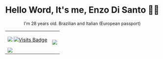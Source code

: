 <h1 align='center'>
  Hello Word, It's me, Enzo Di Santo 👨‍💻
</h1>

<p align='center'>
  I'm 28 years old. Brazilian and Italian (European passport)
</p>
<p align='center'>


<table>
  <tr>
    <td>
      <div> 
        
[<img src="https://img.shields.io/badge/linkedin-%230077B5.svg?&style=for-the-badge&logo=linkedin&logoColor=white" />](https://www.linkedin.com/in/enzodds/)
[![Visits Badge](https://badges.pufler.dev/visits/enzodisanto/brpedromaia?style=for-the-badge)](https://github.com/brpedromaia/enzodisanto) 
      </div>
      <img src = "https://github-readme-stats.vercel.app/api?username=enzodisanto&show_icons=true&theme=tokyonight&line_height=27">
    </td>
    <td>
      <img src = "https://github-readme-stats.vercel.app/api/top-langs/?username=enzodisanto&hide=css,java,html&theme=tokyonight">
    </td>
  </tr>
</table>   
  

 
